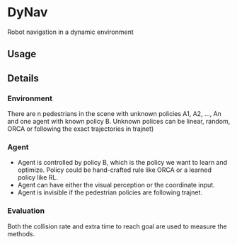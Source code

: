 # DyNav
Robot navigation in a dynamic environment


## Usage


## Details
### Environment
There are n pedestrians in the scene with unknown policies A1, A2, ...,
An and one agent with known policy B. Unknown polices can be linear, random,
ORCA or following the exact trajectories in trajnet)

### Agent
* Agent is controlled by policy B, which is the policy we want to learn
and optimize. Policy could be hand-crafted rule like ORCA or a learned
policy like RL.
* Agent can have either the visual perception or the coordinate input.
* Agent is invisible if the pedestrian policies are following trajnet.


### Evaluation
Both the collision rate and extra time to reach goal are used to measure
the methods.
